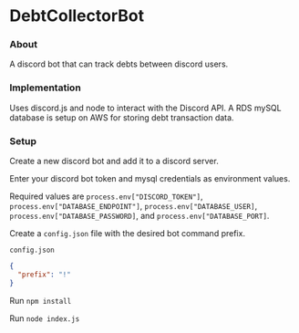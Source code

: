 # DebtCollectorBot

### About
A discord bot that can track debts between discord users.

### Implementation
Uses discord.js and node to interact with the Discord API. A RDS mySQL database is setup on AWS for storing debt transaction data.

### Setup
Create a new discord bot and add it to a discord server.

Enter your discord bot token and mysql credentials as environment values. 

Required values are `process.env["DISCORD_TOKEN"]`, `process.env["DATABASE_ENDPOINT"]`, `process.env["DATABASE_USER]`, `process.env["DATABASE_PASSWORD]`, and `process.env["DATABASE_PORT]`.

Create a `config.json` file with the desired bot command prefix.

`config.json`
```json
{
  "prefix": "!"
}
```

Run `npm install`

Run `node index.js`
